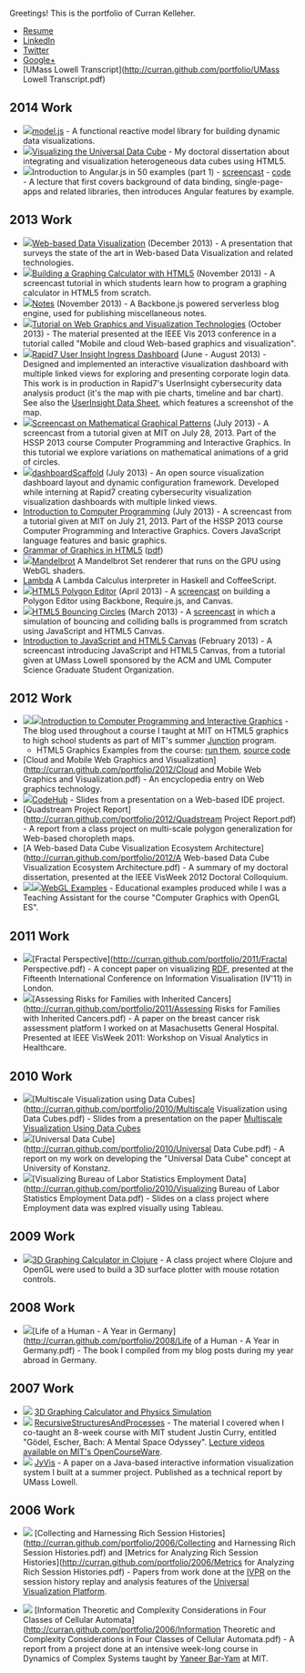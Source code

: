 Greetings! This is the portfolio of Curran Kelleher.

 * [Resume](http://curran.github.com/portfolio/Resume.pdf)
 * [LinkedIn](http://www.linkedin.com/profile/view?id=27871853)
 * [Twitter](https://twitter.com/currankelleher)
 * [Google+](httpd://www.google.com/+currankelleher)
 * [UMass Lowell Transcript](http://curran.github.com/portfolio/UMass Lowell Transcript.pdf)

## 2014 Work

 * <a href="https://github.com/curran/model"><img src="2014/model.png"/></a>[model.js](https://github.com/curran/model) - A functional reactive model library for building dynamic data visualizations.
 * <a href="https://github.com/curran/phd"><img src="2014/phd.png"/></a>[Visualizing the Universal Data Cube](https://github.com/curran/phd) - My doctoral dissertation about integrating and visualization heterogeneous data cubes using HTML5.
 * <a href="http://curran.github.io/screencasts/introToAngular/exampleViewer/#/"><img src="2014/angular50_small.png"/></a>Introduction to Angular.js in 50 examples (part 1) - [screencast](https://www.youtube.com/watch?v=TRrL5j3MIvo&feature=youtu.be) - [code](https://github.com/curran/screencasts/tree/gh-pages/introToAngular) - A lecture that first covers background of data binding, single-page-apps and related libraries, then introduces Angular features by example.

## 2013 Work

 * <a href="http://curran.github.io/webVisSTAR/"><img src="2013/webVisSTAR.png"></img></a>[Web-based Data Visualization](http://curran.github.io/webVisSTAR/) (December 2013) - A presentation that surveys the state of the art in Web-based Data Visualization and related technologies.
 * <a href="https://github.com/curran/screencasts/tree/gh-pages/grapher"><img src="2013/HTML5GraphingCalculator.png"></img></a>[Building a Graphing Calculator with HTML5](https://github.com/curran/screencasts/tree/gh-pages/grapher) (November 2013) - A screencast tutorial in which students learn how to program a graphing calculator in HTML5 from scratch.
 * <a href="https://github.com/curran/notes"><img src="2013/notes.png"></img></a>[Notes](https://github.com/curran/notes) (November 2013) - A Backbone.js powered serverless blog engine, used for publishing miscellaneous notes.
 * <a href="http://curran.github.io/vis2013Tutorial/"><img src="2013/vis2013.png"></img></a>[Tutorial on Web Graphics and Visualization Technologies](http://curran.github.io/vis2013Tutorial/) (October 2013) - The material presented at the IEEE Vis 2013 conference in a tutorial called "Mobile and cloud Web-based graphics and visualization".
 * <a href="https://github.com/curran/portfolio/blob/gh-pages/2013/UserInsightIngressDashboard.pdf?raw=true"><img src="2013/rapid7UserInsightMap.png"></img></a>[Rapid7 User Insight Ingress Dashboard](http://curran.github.io/portfolio/2013/UserInsightIngressDashboard.pdf) (June - August 2013) - Designed and implemented an interactive visualization dashboard with multiple linked views for exploring and presenting corporate login data. This work is in production in Rapid7's UserInsight cybersecurity data analysis product (it's the map with pie charts, timeline and bar chart). See also the [UserInsight Data Sheet](http://curran.github.io/portfolio/2013/UserInsight-DataSheet.pdf), which features a screenshot of the map.
 * <img src="2013/mathPatterns.png"></img>[Screencast on Mathematical Graphical Patterns](https://github.com/curran/screencasts/tree/gh-pages/mathPatterns) (July 2013) - A screencast from a tutorial given at MIT on July 28, 2013. Part of the HSSP 2013 course Computer Programming and Interactive Graphics. In this tutorial we explore variations on mathematical animations of a grid of circles.
 * <img src="2013/dashboardScaffold.png"></img>[dashboardScaffold](https://github.com/curran/dashboardScaffold) (July 2013) - An open source visualization dashboard layout and dynamic configuration framework. Developed while interning at Rapid7 creating cybersecurity visualization visualization dashboards with multiple linked views.
 * [Introduction to Computer Programming](http://www.youtube.com/watch?v=zIpA8k167gU) (July 2013) - A screencast from a tutorial given at MIT on July 21, 2013. Part of the HSSP 2013 course Computer Programming and Interactive Graphics. Covers JavaScript language features and basic graphics.
 * [Grammar of Graphics in HTML5](https://docs.google.com/document/d/1shaxGjI3a-IbaAKCTE4BIOYEdoHO-ec06T7oKs5ozHs/edit) ([pdf](http://curran.github.io/portfolio/2013/GrammarofGraphicsinHTML5.pdf))
 * <img src="2013/Mandelbrot.png"></img>[Mandelbrot](https://github.com/curran/mandelbrot) A Mandelbrot Set renderer that runs on the GPU using WebGL shaders.
 * [Lambda](https://github.com/curran/lambda) A Lambda Calculus interpreter in Haskell and CoffeeScript.
 * <img src="2013/Polygon.png"></img>[HTML5 Polygon Editor](https://github.com/curran/screencasts/tree/gh-pages/polygonEditor) (April 2013) - A [screencast](http://www.youtube.com/watch?v=lNfKn0wbxYI&feature=youtu.be) on building a Polygon Editor using Backbone, Require.js, and Canvas.
 * <img src="2013/Bouncing.png"></img>[HTML5 Bouncing Circles](https://github.com/curran/screencasts/tree/gh-pages/bouncingCircles) (March 2013) - A [screencast](http://www.youtube.com/watch?v=yF0T7lviBnY&feature=youtu.be) in which a simulation of bouncing and colliding balls is programmed from scratch using JavaScript and HTML5 Canvas.
 * [Introduction to JavaScript and HTML5 Canvas](http://www.youtube.com/watch?v=vEOwgWpm3XQ) (February 2013) - A screencast introducing JavaScript and HTML5 Canvas, from a tutorial given at UMass Lowell sponsored by the ACM and UML Computer Science Graduate Student Organization.

## 2012 Work

 * <img src="2012/Tree.png"></img><img src="2012/Water.png"></img>[Introduction to Computer Programming and Interactive Graphics](http://curransoft.com/interactivegraphics/?p=1) - The blog used throughout a course I taught at MIT on HTML5 graphics to high school students as part of MIT's summer [Junction](http://esp.mit.edu/learn/Junction/index.html) program.
   * HTML5 Graphics Examples from the course: [run them](http://curran.github.com/HTML5Examples/), [source code](http://github.com/curran/HTML5Examples)
 * [Cloud and Mobile Web Graphics and Visualization](http://curran.github.com/portfolio/2012/Cloud and Mobile Web Graphics and Visualization.pdf) - An encyclopedia entry on Web graphics technology.
 * <img src="2012/CodeHub.png"></img>[CodeHub](http://curran.github.com/portfolio/2012/CodeHub.pdf) - Slides from a presentation on a Web-based IDE project.
 * [Quadstream Project Report](http://curran.github.com/portfolio/2012/Quadstream Project Report.pdf) - A report from a class project on multi-scale polygon generalization for Web-based choropleth maps.
 * [A Web-based Data Cube Visualization Ecosystem Architecture](http://curran.github.com/portfolio/2012/A Web-based Data Cube Visualization Ecosystem Architecture.pdf) - A summary of my doctoral dissertation, presented at the IEEE VisWeek 2012 Doctoral Colloquium.
 * <img src="2012/Earth.png"></img><img src="2012/Cubes.png"></img>[WebGL Examples](https://github.com/UMLComputerGraphics/GraphicsProject/tree/master/WebGLExamples) - Educational examples produced while I was a Teaching Assistant for the course "Computer Graphics with OpenGL ES".

## 2011 Work

 * <img src="2011/Fractal.png"></img>[Fractal Perspective](http://curran.github.com/portfolio/2011/Fractal Perspective.pdf) - A concept paper on visualizing [RDF](http://en.wikipedia.org/wiki/Resource_Description_Framework), presented at the Fifteenth International Conference on Information Visualisation (IV'11) in London.
 * <img src="2011/Assessing.png"></img>[Assessing Risks for Families with Inherited Cancers](http://curran.github.com/portfolio/2011/Assessing Risks for Families with Inherited Cancers.pdf) - A paper on the breast cancer risk assessment platform I worked on at Masachusetts General Hospital. Presented at IEEE VisWeek 2011: Workshop on Visual Analytics in Healthcare.

## 2010 Work

 * <img src="2010/dataCubes.png"/>[Multiscale Visualization using Data Cubes](http://curran.github.com/portfolio/2010/Multiscale Visualization using Data Cubes.pdf) - Slides from a presentation on the paper [Multiscale Visualization Using Data Cubes](http://graphics.stanford.edu/papers/pan_zoom/paper.pdf)
 * <img src="2010/UDC.png"></img>[Universal Data Cube](http://curran.github.com/portfolio/2010/Universal Data Cube.pdf) - A report on my work on developing the "Universal Data Cube" concept at University of Konstanz.
 * <img src="2010/BLS.png"></img>[Visualizing Bureau of Labor Statistics Employment Data](http://curran.github.com/portfolio/2010/Visualizing Bureau of Labor Statistics Employment Data.pdf) - Slides on a class project where Employment data was explred visually using Tableau.

## 2009 Work

 * <img src="2009/ClojureGrapher.png"></img>[3D Graphing Calculator in Clojure](http://curransoft.com/code/2009/05/3d-grapher-in-clojure/) - A class project where Clojure and OpenGL were used to build a 3D surface plotter with mouse rotation controls.

## 2008 Work

 * <img src="2008/Germany.png"></img>[Life of a Human - A Year in Germany](http://curran.github.com/portfolio/2008/Life of a Human - A Year in Germany.pdf) - The book I compiled from my blog posts during my year abroad in Germany.

## 2007 Work
 * <img src="2007/Grapher.png"></img> [3D Graphing Calculator and Physics Simulation](https://github.com/curran/portfolio/tree/gh-pages/2007/3D%20Graphing%20Calculator)
 * <img src="2007/Recursive.png"></img> [RecursiveStructuresAndProcesses](http://curran.github.com/portfolio/2007/RecursiveStructuresAndProcesses.pdf) - The material I covered when I co-taught an 8-week course with MIT student Justin Curry, entitled "Gödel, Escher, Bach: A Mental Space Odyssey". [Lecture videos available on MIT's OpenCourseWare](http://ocw.mit.edu/high-school/courses/godel-escher-bach/).
 * <img src="2007/JyVis.png"></img> [JyVis](http://curran.github.com/portfolio/2007/JyVis.pdf) - A paper on a Java-based interactive information visualization system I built at a summer project. Published as a technical report by UMass Lowell.

## 2006 Work

 * <img src="2006/Collecting.png"></img> [Collecting and Harnessing Rich Session Histories](http://curran.github.com/portfolio/2006/Collecting and Harnessing Rich Session Histories.pdf) and [Metrics for Analyzing Rich Session Histories](http://curran.github.com/portfolio/2006/Metrics for Analyzing Rich Session Histories.pdf) - Papers from work done at the [IVPR](http://www.uml.edu/Research/IVPR/about.aspx) on the session history replay and analysis features of the [Universal Visualization Platform](http://www.cs.uml.edu/~agee/publications/spie2005/spie2005.pdf).

 * <img src="2006/Information.png"></img> [Information Theoretic and Complexity Considerations in Four Classes of Cellular Automata](http://curran.github.com/portfolio/2006/Information Theoretic and Complexity Considerations in Four Classes of Cellular Automata.pdf) - A report from a project done at an intensive week-long course in Dynamics of Complex Systems taught by [Yaneer Bar-Yam](http://necsi.edu/faculty/bar-yam.html) at MIT.

